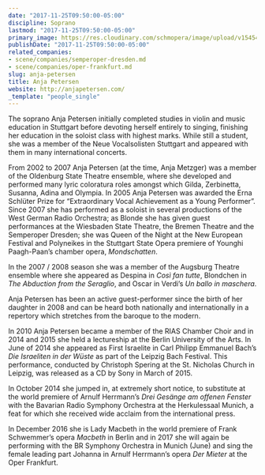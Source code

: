 ```yaml
---
date: "2017-11-25T09:50:00-05:00"
discipline: Soprano
lastmod: "2017-11-25T09:50:00-05:00"
primary_image: https://res.cloudinary.com/schmopera/image/upload/v1545409169/media/webhook-uploads/1511621333953/20091004_anja-518.jpg.jpg
publishDate: "2017-11-25T09:50:00-05:00"
related_companies:
- scene/companies/semperoper-dresden.md
- scene/companies/oper-frankfurt.md
slug: anja-petersen
title: Anja Petersen
website: http://anjapetersen.com/
_template: "people_single"
---
```


The soprano Anja Petersen initially completed studies in violin and music education in Stuttgart before devoting herself entirely to singing, finishing her education in the soloist class with highest marks. While
still a student, she was a member of the Neue Vocalsolisten Stuttgart and appeared with them in many international concerts.

From 2002 to 2007 Anja Petersen (at the time, Anja Metzger) was a member of the Oldenburg State Theatre ensemble, where she developed and performed many lyric coloratura roles amongst which Gilda, Zerbinetta,
Susanna, Adina and Olympia. In 2005 Anja Petersen was awarded the Erna Schlüter Prize for “Extraordinary Vocal Achievement as a Young Performer”. Since 2007 she has performed as a soloist in several productions of the West German Radio Orchestra; as Blonde she has given guest performances at the Wiesbaden State Theatre, the Bremen Theatre and the Semperoper Dresden; she was Queen of the Night at the New European
Festival and Polyneikes in the Stuttgart State Opera premiere of Younghi Paagh-Paan’s chamber opera, *Mondschatten*.

In the 2007 / 2008 season she was a member of the Augsburg Theatre ensemble where she appeared as Despina in *Così fan tutte*, Blondchen in *The Abduction from the Seraglio*, and Oscar in Verdi’s *Un ballo in
maschera*.

Anja Petersen has been an active guest-performer since the birth of her daughter in 2008 and can be heard both nationally and internationally in a repertory which stretches from the baroque to the modern.

In 2010 Anja Petersen became a member of the RIAS Chamber Choir and in 2014 and 2015 she held a lectureship at the Berlin University of the Arts. In June of 2014 she appeared as First Israelite in Carl Philipp
Emmanuel Bach’s *Die Israeliten in der Wüste* as part of the Leipzig Bach Festival. This performance, conducted by Christoph Spering at the St. Nicholas Church in Leipzig, was released as a CD by Sony in March of 2015.

In October 2014 she jumped in, at extremely short notice, to substitute at the world premiere of Arnulf Herrmann’s *Drei Gesänge am offenen Fenster* with the Bavarian Radio Symphony Orchestra at the Herkulessaal Munich, a feat for which she received wide acclaim from the international press.

In December 2016 she is Lady Macbeth in the world premiere of Frank Schwemmer’s opera *Macbeth* in Berlin and in 2017 she will again be performing with the BR Symphony Orchestra in Munich (June) and sing the female leading part Johanna in Arnulf Herrmann’s opera *Der Mieter* at the Oper Frankfurt.
